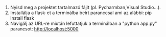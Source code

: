 ﻿
1.  Nyisd meg a projektet tartalmazó fájlt (pl. Pycharmban,Visual Studio...).
2.  Installálja a flask-et a terminálba beírt paranccsal ami az alábbi: pip install flask
3.  Navigálj az URL-re miután lefuttatjuk a terminálban a "python app.py" parancsot:  [http://localhost:5000](http://localhost:5000/)

